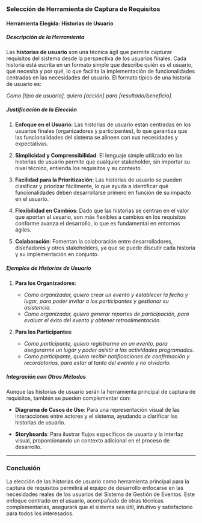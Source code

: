 ### Selección de Herramienta de Captura de Requisitos

#### Herramienta Elegida: Historias de Usuario

##### Descripción de la Herramienta

Las **historias de usuario** son una técnica ágil que permite capturar requisitos del sistema desde la perspectiva de los usuarios finales. Cada historia está escrita en un formato simple que describe quién es el usuario, qué necesita y por qué, lo que facilita la implementación de funcionalidades centradas en las necesidades del usuario. El formato típico de una historia de usuario es:

*Como [tipo de usuario], quiero [acción] para [resultado/beneficio].*

##### Justificación de la Elección

1. **Enfoque en el Usuario**: Las historias de usuario están centradas en los usuarios finales (organizadores y participantes), lo que garantiza que las funcionalidades del sistema se alineen con sus necesidades y expectativas.

2. **Simplicidad y Comprensibilidad**: El lenguaje simple utilizado en las historias de usuario permite que cualquier stakeholder, sin importar su nivel técnico, entienda los requisitos y su contexto.

3. **Facilidad para la Prioritización**: Las historias de usuario se pueden clasificar y priorizar fácilmente, lo que ayuda a identificar qué funcionalidades deben desarrollarse primero en función de su impacto en el usuario.

4. **Flexibilidad en Cambios**: Dado que las historias se centran en el valor que aportan al usuario, son más flexibles a cambios en los requisitos conforme avanza el desarrollo, lo que es fundamental en entornos ágiles.

5. **Colaboración**: Fomentan la colaboración entre desarrolladores, diseñadores y otros stakeholders, ya que se puede discutir cada historia y su implementación en conjunto.

##### Ejemplos de Historias de Usuario

1. **Para los Organizadores**:
   - *Como organizador, quiero crear un evento y establecer la fecha y lugar, para poder invitar a los participantes y gestionar su asistencia.*
   - *Como organizador, quiero generar reportes de participación, para evaluar el éxito del evento y obtener retroalimentación.*

2. **Para los Participantes**:
   - *Como participante, quiero registrarme en un evento, para asegurarme un lugar y poder asistir a las actividades programadas.*
   - *Como participante, quiero recibir notificaciones de confirmación y recordatorios, para estar al tanto del evento y no olvidarlo.*

##### Integración con Otros Métodos

Aunque las historias de usuario serán la herramienta principal de captura de requisitos, también se pueden complementar con:

- **Diagrama de Casos de Uso**: Para una representación visual de las interacciones entre actores y el sistema, ayudando a clarificar las historias de usuario.
  
- **Storyboards**: Para ilustrar flujos específicos de usuario y la interfaz visual, proporcionando un contexto adicional en el proceso de desarrollo.

---

### Conclusión

La elección de las historias de usuario como herramienta principal para la captura de requisitos permitirá al equipo de desarrollo enfocarse en las necesidades reales de los usuarios del Sistema de Gestión de Eventos. Este enfoque centrado en el usuario, acompañado de otras técnicas complementarias, asegurará que el sistema sea útil, intuitivo y satisfactorio para todos los interesados.
